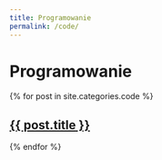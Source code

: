 ```yaml
---
title: Programowanie
permalink: /code/
---
```

<h1 class="page-title"> Programowanie</h1>

<div>
  {% for post in site.categories.code %}
    <section class="post">
      <h2> <a href="{{ post.url }}">{{ post.title }}</a> </h2>
    </section>
  {% endfor %}
</div>